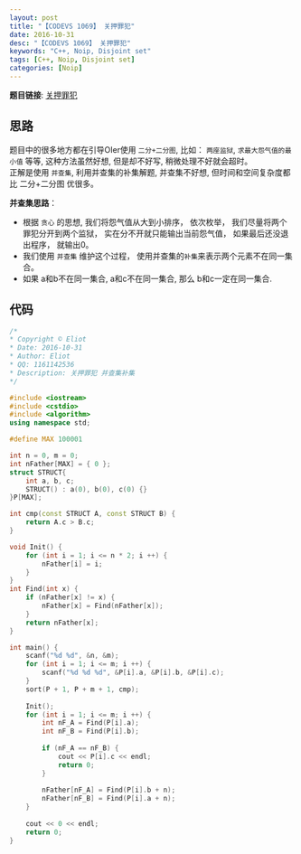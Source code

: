 ```yaml
---
layout: post
title: "【CODEVS 1069】 关押罪犯"
date: 2016-10-31
desc: "【CODEVS 1069】 关押罪犯"
keywords: "C++, Noip, Disjoint set"
tags: [C++, Noip, Disjoint set]
categories: [Noip]
---
```


**题目链接**: [关押罪犯](http://codevs.cn/problem/1069/)  

## 思路

题目中的很多地方都在引导OIer使用 `二分+二分图`, 比如： `两座监狱`, `求最大怨气值的最小值` 等等, 这种方法虽然好想, 但是却不好写, 稍微处理不好就会超时。  
正解是使用 `并查集`, 利用并查集的补集解题, 并查集不好想, 但时间和空间复杂度都比 二分+二分图 优很多。  

**并查集思路**：  

* 根据 `贪心` 的思想, 我们将怨气值从大到小排序， 依次枚举， 我们尽量将两个罪犯分开到两个监狱， 实在分不开就只能输出当前怨气值， 如果最后还没退出程序， 就输出0。  
* 我们使用 `并查集` 维护这个过程， 使用并查集的`补集`来表示两个元素不在同一集合。  
* 如果 a和b不在同一集合, a和c不在同一集合, 那么 b和c一定在同一集合.  

## 代码

```c++
/*
* Copyright © Eliot
* Date: 2016-10-31
* Author: Eliot
* QQ: 1161142536
* Description: 关押罪犯 并查集补集
*/

#include <iostream>
#include <cstdio> 
#include <algorithm>
using namespace std;

#define MAX 100001

int n = 0, m = 0;
int nFather[MAX] = { 0 };
struct STRUCT{
	int a, b, c;
	STRUCT() : a(0), b(0), c(0) {}
}P[MAX];

int cmp(const STRUCT A, const STRUCT B) {
	return A.c > B.c;
}

void Init() {
	for (int i = 1; i <= n * 2; i ++) {
		nFather[i] = i;
	}
}
int Find(int x) {
	if (nFather[x] != x) {
		nFather[x] = Find(nFather[x]);
	}
	return nFather[x];
}

int main() {
	scanf("%d %d", &n, &m);
	for (int i = 1; i <= m; i ++) {
		scanf("%d %d %d", &P[i].a, &P[i].b, &P[i].c);
	}
	sort(P + 1, P + m + 1, cmp);
	
	Init();
	for (int i = 1; i <= m; i ++) {
		int nF_A = Find(P[i].a);
		int nF_B = Find(P[i].b);
		
		if (nF_A == nF_B) {
			cout << P[i].c << endl;
			return 0;
		}
		
		nFather[nF_A] = Find(P[i].b + n);
		nFather[nF_B] = Find(P[i].a + n);
	}
	
	cout << 0 << endl;
	return 0;
}
```
